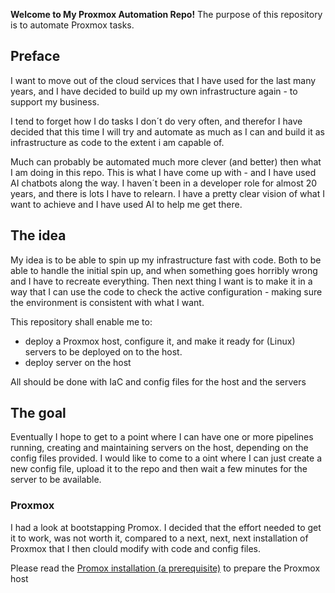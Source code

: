 **Welcome to My Proxmox Automation Repo!**
The purpose of this repository is to automate Proxmox tasks.
## Preface
I want to move out of the cloud services that I have used for the last many years, and I have decided to build up my own infrastructure again - to support my business. 

I tend to forget how I do tasks I don´t do very often, and therefor I have decided that this time I will try and automate as much as I can and build it as infrastructure as code to the extent i am capable of. 

Much can probably be automated much more clever (and better) then what I am doing in this repo. This is what I have come up with - and I have used AI chatbots along the way.
I haven´t been in a developer role for almost 20 years, and there is lots I have to relearn. I have a pretty clear vision of what I want to achieve and I have used AI to help me get there.

## The idea
My idea is to be able to spin up my infrastructure fast with code. Both to be able to handle the initial spin up, and when something goes horribly wrong and I have to recreate everything. Then next thing I want is to make it in a way that I can use the code to check the active configuration - making sure the environment is consistent with what I want. 

This repository shall enable me to:
- deploy a Proxmox host, configure it, and make it ready for (Linux) servers to be deployed on to the host.
- deploy server on the host

All should be done with IaC and config files for the host and the servers

## The goal
Eventually I hope to get to a point where I can have one or more pipelines running, creating and maintaining servers on the host, depending on the config files provided. I would like to come to a oint where I can just create a new config file, upload it to the repo and then wait a few minutes for the server to be available.

### Proxmox
I had a look at bootstapping Promox. I decided that the effort needed to get it to work, was not worth it, compared to a next, next, next installation of Proxmox that I then clould modify with code and config files.

Please read the [Promox installation (a prerequisite)](https://github.com/PCH-ApS/proxmox/blob/main/Promox%20installation%20(a%20prerequisite).md) to prepare the Proxmox host
